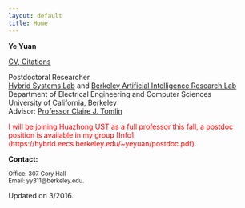```yaml
---
layout: default
title: Home
---
```

<b>Ye Yuan</b>

<p><a href="https://hybrid.eecs.berkeley.edu/~yeyuan/cv_yeyuan_2015.pdf">CV, <a href="https://scholar.google.com/citations?user=Jhj7LZUAAAAJ&hl=en">Citations</a></p>

<p>Postdoctoral Researcher<br  />
<a href="http://hybrid.eecs.berkeley.edu/people.html">Hybrid Systems Lab</a> and <a href="http://bair.berkeley.edu/students.html">Berkeley Artificial Intelligence Research Lab</a><br  />
Department of Electrical Engineering and Computer Sciences<br  />
University of California, Berkeley <br  />
Advisor: <a href="http://www.eecs.berkeley.edu/~tomlin">Professor Claire J. Tomlin</a></p>


<!--<b>News:</b>-->


<!--<p><small>[Jan 20, 2016] Our paper: “Network identifiability from intrinsic noise,” was accepted by IEEE Transactions on Automatic Control. </small></p>-->



<p><font color="red"> I will be joining Huazhong UST as a full professor this fall, a postdoc position is available in my group [Info](https://hybrid.eecs.berkeley.edu/~yeyuan/postdoc.pdf). </font>


<b>Contact:</b>

<p><small>Office: 307 Cory Hall <br  />
<!--(most of the time) or Desk 36, 732 Sutardja Dai Hall<br  />-->
Email: yy311@berkeley.edu.</small></p>



<span class="footercued">
Updated on 3/2016.<br />
<span>


<script type="text/javascript" id="clustrmaps" src="//cdn.clustrmaps.com/map_v2.js?u=7Veh&d=yguR5_G3NUuhN_gFSGtzaYE7LKn1yFCyVuc9_ytJA_o"></script>
